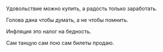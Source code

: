Удовольствие можно купить, а радость только заработать.

Голова дана чтобы думать, а не чтобы помнить.

Инфляция это налог на бедность.

Сам танцую сам пою сам билеты продаю.
